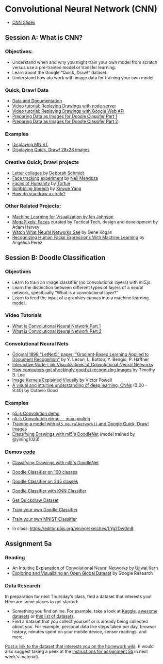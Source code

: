 # Convolutional Neural Network (CNN)

- [CNN Slides](https://docs.google.com/presentation/d/14EKV7ZIhk-3ioGCZPxp646e1264Dy0wOdFj2vhxUsWA/edit?usp=sharing)

## Session A: What is CNN?

### Objectives:

- Understand when and why you might train your own model from scratch versus use a pre-trained model or transfer learning.
- Learn about the Google “Quick, Draw!” dataset.
- Understand how ato work with image data for training your own model.

### Quick, Draw! Data

- [Data and Documentation](https://github.com/googlecreativelab/quickdraw-dataset)
- [Video tutorial: Replaying Drawings with node server](https://thecodingtrain.com/CodingChallenges/122.1-quick-draw)
- [Video tutorial: Replaying Drawings with Google Web API](https://thecodingtrain.com/CodingChallenges/122.2-quick-draw)
- [Preparing Data as Images for Doodle Classifer Part 1](https://youtu.be/gX7U6WA7Ffk)
- [Preparing Data as Images for Doodle Classifer Part 2](https://youtu.be/wMe6qcpD8jI)

### Examples

- [Displaying MNIST](https://editor.p5js.org/ima_ml/sketches/ndqnn8p3F)
- [Displaying Quick, Draw! 28x28 images](https://editor.p5js.org/ima_ml/sketches/wOO4nvwyw)

### Creative Quick, Draw! projects

- [Letter collages](http://frauzufall.de/en/2017/google-quick-draw/) by [Deborah Schmidt](http://frauzufall.de/)
- [Face tracking experiment](https://www.instagram.com/p/BUU8TuQD6_v/) by [Neil Mendoza](http://www.neilmendoza.com/)
- [Faces of Humanity](http://project.laboiteatortue.com/facesofhumanity/) by [Tortue](www.laboiteatortue.com)
- [Scribbling Speech](http://xinyue.de/scribbling-speech.html) by [Xinyue Yang](http://xinyue.de/)
- [How do you draw a circle?](https://qz.com/994486/the-way-you-draw-circles-says-a-lot-about-you/)

### Other Related Projects:

- [Machine Learning for Visualization by Ian Johnson](https://medium.com/@enjalot/machine-learning-for-visualization-927a9dff1cab)
- [MegaPixels: Faces](https://ahprojects.com/megapixels-glassroom/) curated by Tactical Tech, design and development by Adam Harvey
- [Watch What Neural Networks See](https://experiments.withgoogle.com/what-neural-nets-see) by Gene Kogan
- [Recognizing Human Facial Expressions With Machine Learning](https://thoughtworksarts.io/blog/recognizing-facial-expressions-machine-learning/) by Angelica Perez

## Session B: Doodle Classification

### Objectives

- Learn to train an image classifier (no convolutional layers) with ml5.js.
- Learn the distinction between different types of layers of a neural network, specifically “What is a convolutional layer?”
- Learn to feed the input of a graphics canvas into a machine learning model.

### Video Tutorials

- [What is Convolutional Neural Network Part 1](https://youtu.be/qPKsVAI_W6M?list=PLRqwX-V7Uu6YPSwT06y_AEYTqIwbeam3y)
- [What is Convolutional Neural Network Part 2](https://youtu.be/pRWq_mtuppU?list=PLRqwX-V7Uu6YPSwT06y_AEYTqIwbeam3y)

### Convolutional Neural Nets

- [Original 1998 "LetNet5" paper: "Gradient-Based Learning Applied to Document Recognition"](http://yann.lecun.com/exdb/publis/pdf/lecun-01a.pdf) by Y. Lecun, L. Bottou, Y. Bengio, P. Haffner
- [Interactive Node-Link Visualizations of Convolutional Neural Networks](http://scs.ryerson.ca/~aharley/vis/)
- [How computers got shockingly good at recognizing images](https://arstechnica.com/science/2018/12/how-computers-got-shockingly-good-at-recognizing-images/) by Timothy B. Lee
- [Image Kernels Explained Visually](http://setosa.io/ev/image-kernels/) by Victor Powell
- [A visual and intuitive understanding of deep learning, CNNs](https://www.youtube.com/watch?v=Oqm9vsf_hvU) (0:00 - 9:40) by Octavio Good

### Examples

- [p5.js Convolution demo](https://editor.p5js.org/codingtrain/sketches/BN1lE-gyl)
- [p5.js Convolution demo -- max pooling](https://editor.p5js.org/codingtrain/sketches/GMRfsK7Wn)
- [Training a model with `ml5.neuralNetwork()` and Google Quick, Draw! images](https://editor.p5js.org/ima_ml/sketches/bL6jONrFQ)
- [Classifying Drawings with ml5's DoodleNet](https://editor.p5js.org/ima_ml/sketches/IbXlN6voN) (model trained by @yining1023)

### Demos [code](https://github.com/yining1023/machine-learning-for-the-web/tree/master/cnn)

- [Classifying Drawings with ml5's DoodleNet](https://editor.p5js.org/ima_ml/sketches/IbXlN6voN)
- [Doodle Classifier on 100 classes](https://yining1023.github.io/machine-learning-for-the-web/cnn/DoodleClassifier100/)
- [Doodle Classifier on 345 classes](https://yining1023.github.io/machine-learning-for-the-web/cnn/DoodleClassifier345/)
- [Doodle Classifier with KNN Classifier](https://yining1023.github.io/machine-learning-for-the-web/cnn/DoodleClassifier_KNN/)
- [Get Quickdraw Dataset](https://yining1023.github.io/machine-learning-for-the-web/cnn/GetQuickdrawData/)
- [Train your own Doodle Classifier](https://yining1023.github.io/machine-learning-for-the-web/cnn/TrainDoodleClassifier)
- [Train your own MNIST Classifier](https://yining1023.github.io/machine-learning-for-the-web/cnn/TrainMNIST)

- In class: https://editor.p5js.org/yining/sketches/LYg2Dw0mB

## Assignment 5a

### Reading

- [An Intuitive Explanation of Convolutional Neural Networks](https://ujjwalkarn.me/2016/08/11/intuitive-explanation-convnets/) by Ujjwal Karn
- [Exploring and Visualizing an Open Global Dataset](https://research.googleblog.com/2017/08/exploring-and-visualizing-open-global.html) by Google Research

### Data Research

In preparation for next Thursday's class, find a dataset that interests you! Here are some places to get started:

- Something you find online. For example, take a look at [Kaggle](https://www.kaggle.com/), [awesome datasets](https://github.com/awesomedata/awesome-public-datasets) or [this list of datasets](https://github.com/ml5js/Intro-ML-Arts-IMA-F23/wiki/Datasets).
- Find a dataset that you collect yourself or is already being collected about you. For example, personal data like steps taken per day, browser history, minutes spent on your mobile device, sensor readings, and more.

[Post a link to the dataset that interests you on the homework wiki](https://github.com/ml5js/Intro-ML-Arts-IMA-F23/wiki/Assignment-5). (I would also suggest taking a peek at the [instructions for assignment 5b](https://github.com/ml5js/Intro-ML-Arts-IMA-F23/blob/main/09_data/README.md#assignment) in next week's material).
